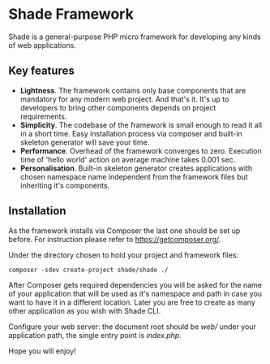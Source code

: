 # Shade Framework

Shade is a general-purpose PHP micro framework for developing any kinds of web applications.

## Key features

* **Lightness**. The framework contains only base components that are mandatory for any modern web project. And that's it. It's up to developers to bring other components depends on project requirements.
* **Simplicity**. The codebase of the framework is small enough to read it all in a short time. Easy installation process via composer and built-in skeleton generator will save your time.
* **Performance**. Overhead of the framework converges to zero. Execution time of 'hello world' action on average machine takes 0.001 sec.
* **Personalisation**. Built-in skeleton generator creates applications with chosen namespace name independent from the framework files but inheriting it's components.

## Installation

As the framework installs via Composer the last one should be set up before. For instruction please refer to <https://getcomposer.org/>.

Under the directory chosen to hold your project and framework files:

    composer -sdev create-project shade/shade ./

After Composer gets required dependencies you will be asked for the name of your application that will be used as it's namespace and path in case you want to have it in a different location. Later you are free to create as many other application as you wish with Shade CLI.

Configure your web server: the document root should be _web/_ under your application path, the single entry point is _index.php_.

Hope you will enjoy!